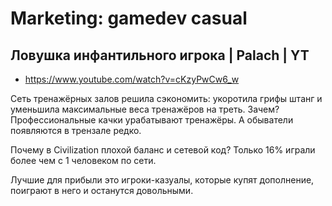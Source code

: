 # Marketing: gamedev casual

## Ловушка инфантильного игрока | Palach | YT

- https://www.youtube.com/watch?v=cKzyPwCw6_w

Сеть тренажёрных залов решила сэкономить: укоротила грифы штанг и уменьшила максимальные веса тренажёров на треть. Зачем? Профессиональные качки урабатывают тренажёры. А обыватели появляются в трензале редко.

Почему в Civilization плохой баланс и сетевой код? Только 16% играли более чем с 1 человеком по сети.

Лучшие для прибыли это игроки-казуалы, которые купят дополнение, поиграют в него и останутся довольными.